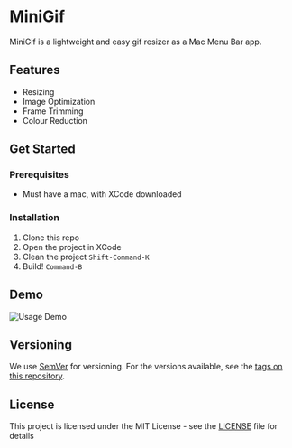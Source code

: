 # MiniGif

MiniGif is a lightweight and easy gif resizer as a Mac Menu Bar app.

## Features
- Resizing
- Image Optimization
- Frame Trimming
- Colour Reduction

## Get Started
### Prerequisites
- Must have a mac, with XCode downloaded

### Installation
1. Clone this repo
2. Open the project in XCode
3. Clean the project `Shift-Command-K`
4. Build! `Command-B`

## Demo
![Usage Demo](/demo/usageDemo.gif)

## Versioning
We use [SemVer](http://semver.org/) for versioning. For the versions available, see the [tags on this repository](https://github.com/jacobsteves/MiniGif/tags). 

## License
This project is licensed under the MIT License - see the [LICENSE](LICENSE) file for details
